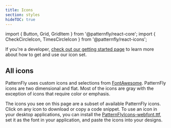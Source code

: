 ```yaml
---
title: Icons
section: styles
hideTOC: true
---
```

import { Button, Grid, GridItem } from '@patternfly/react-core';
import { CheckCircleIcon, TimesCircleIcon } from '@patternfly/react-icons';
<!-- import Icons from 'gatsby-theme-patternfly-org/components/icons'; -->

If you're a developer, [check out our getting started page](/get-started/developers#using-styles) to learn more about how to get and use our icon set.

## All icons
PatternFly uses custom icons and selections from [FontAwesome](https://fontawesome.com/icons). PatternFly icons are two dimensional and flat. Most of the icons are gray with the exception of icons that require color or emphasis. 

The icons you see on this page are a subset of available PatternFly icons. Click on any icon to download or copy a code snippet. To use an icon in your desktop applications, you can install the [PatternFlyIcons-webfont.ttf](https://github.com/patternfly/patternfly-next/blob/master/src/patternfly/assets/pficon/pficon.ttf), set it as the font in your application, and paste the icons into your designs.

<!-- <Icons /> -->
